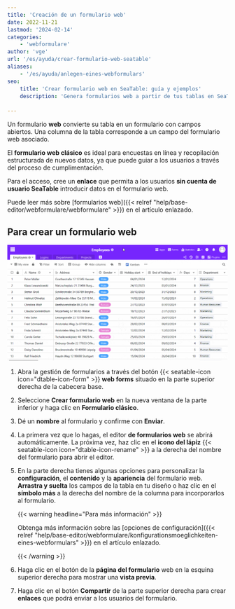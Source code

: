 ```yaml
---
title: 'Creación de un formulario web'
date: 2022-11-21
lastmod: '2024-02-14'
categories:
    - 'webformulare'
author: 'vge'
url: '/es/ayuda/crear-formulario-web-seatable'
aliases:
    - '/es/ayuda/anlegen-eines-webformulars'
seo:
    title: 'Crear formulario web en SeaTable: guía y ejemplos'
    description: 'Genera formularios web a partir de tus tablas en SeaTable, edita campos con drag-and-drop y comparte enlaces para recoger información de forma sencilla.'

---
```


Un formulario **web** convierte su tabla en un formulario con campos abiertos. Una columna de la tabla corresponde a un campo del formulario web asociado.

El **formulario web clásico** es ideal para encuestas en línea y recopilación estructurada de nuevos datos, ya que puede guiar a los usuarios a través del proceso de cumplimentación.

Para el acceso, cree un **enlace** que permita a los usuarios **sin cuenta de usuario SeaTable** introducir datos en el formulario web.

Puede leer más sobre [formularios web]({{< relref "help/base-editor/webformulare/webformulare" >}}) en el artículo enlazado.

## Para crear un formulario web

![Crear un nuevo formulario web](images/Create-a-web-form.gif)

1. Abra la gestión de formularios a través del botón {{< seatable-icon icon="dtable-icon-form" >}} **web forms** situado en la parte superior derecha de la cabecera base.
2. Seleccione **Crear formulario web** en la nueva ventana de la parte inferior y haga clic en **Formulario clásico**.
3. Dé un **nombre** al formulario y confirme con **Enviar**.
4. La primera vez que lo hagas, el editor **de formularios web** se abrirá automáticamente. La próxima vez, haz clic en el **icono del lápiz** {{< seatable-icon icon="dtable-icon-rename" >}} a la derecha del nombre del formulario para abrir el editor.
5. En la parte derecha tienes algunas opciones para personalizar la **configuración**, el **contenido** y la **apariencia** del formulario web. **Arrastra y suelta** los campos de la tabla en tu diseño o haz clic en el **símbolo más** a la derecha del nombre de la columna para incorporarlos al formulario.

    {{< warning  headline="Para más información" >}}

    Obtenga más información sobre las [opciones de configuración]({{< relref "help/base-editor/webformulare/konfigurationsmoeglichkeiten-eines-webformulars" >}}) en el artículo enlazado.

    {{< /warning >}}

6. Haga clic en el botón de la **página del formulario** web en la esquina superior derecha para mostrar una **vista previa**.
7. Haga clic en el botón **Compartir** de la parte superior derecha para crear **enlaces** que podrá enviar a los usuarios del formulario.

